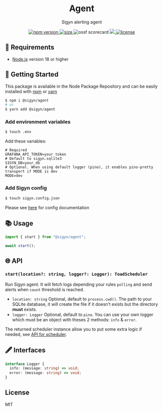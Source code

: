 <p align="center"><h1 align="center">
  Agent
</h1></p>

<p align="center">
  Sigyn alerting agent
</p>

<p align="center">
  <a href="https://github.com/MyUnisoft/sigyn/src/agent">
    <img src="https://img.shields.io/github/package-json/v/MyUnisoft/sigyn/main/src/agent?style=for-the-badge&label=version" alt="npm version">
  </a>
  <a href="https://github.com/MyUnisoft/sigyn/src/agent">
    <img src="https://img.shields.io/bundlephobia/min/@sigyn/agent?style=for-the-badge" alt="size">
  </a>
    <img src="https://api.securityscorecards.dev/projects/github.com/MyUnisoft/sigyn/badge?style=for-the-badge" alt="ossf scorecard">
  </a>
  <a href="https://github.com/MyUnisoft/sigyn/tree/main/src/agent">
    <img src="https://img.shields.io/github/actions/workflow/status/MyUnisoft/sigyn/agent.yml?style=for-the-badge">
  </a>
  <a href="https://github.com/MyUnisoft/sigyn/tree/main/src/LICENSE">
    <img src="https://img.shields.io/github/license/MyUnisoft/sigyn?style=for-the-badge" alt="license">
  </a>
</p>

## 🚧 Requirements

- [Node.js](https://nodejs.org/en/) version 18 or higher

## 🚀 Getting Started

This package is available in the Node Package Repository and can be easily installed with [npm](https://doc.npmjs.com/getting-started/what-is-npm) or [yarn](https://yarnpkg.com)

```bash
$ npm i @sigyn/agent
# or
$ yarn add @sigyn/agent
```

### Add environment variables

```bash
$ touch .env
```

Add these variables:

```Dotenv
# Required
GRAFANA_API_TOKEN=your_token
# Default to sigyn.sqlite3
SIGYN_DB=your_db
# Optional. When using default logger (pino), it enables pino-pretty transport if MODE is dev 
MODE=dev
```

### Add Sigyn config

```bash
$ touch sigyn.config.json
```

Please see [here](../config/README.md#example-configuration) for config documentation

## 📚 Usage

```ts
import { start } from "@sigyn/agent";

await start();
```

## 🌐 API

### `start(location?: string, logger?: Logger): ToadScheduler`

Run Sigyn agent. It will fetch logs depending your rules `polling` and send alerts when `count` threshold is reached.

- `location: string` Optional, default to `process.cwd()`. The path to your SQLite database, it will create the file if it doesn't exists but the directory **must** exists.
- `logger: Logger` Optional, default to `pino`. You can use your own logger which must be an object with theses 2 methods: `info` & `error`.

The returned scheduler instance allow you to put some extra logic if needed, see [API for scheduler](https://github.com/kibertoad/toad-scheduler/blob/main/README.md#api-for-scheduler).

## 🖋️ Interfaces

```ts
interface Logger {
  info: (message: string) => void;
  error: (message: string) => void;
}
```

## License
MIT
